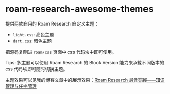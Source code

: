 # roam-research-awesome-themes

提供两款自用的 Roam Research 自定义主题：

- `light.css`: 亮色主题
- `dart.css`: 暗色主题

把源码复制进 `roam/css` 页面中 css 代码块中即可使用。

Tips: 多主题可以使用 Roam Research 的 Block Version 能力来承载不同版本的 css 代码块即可随时切换主题。

主题效果可以见我的博客文章中的展示效果：[Roam Research 最佳实践——知识管理与任务管理](https://me.ursb.me/archives/roam-research.html)
